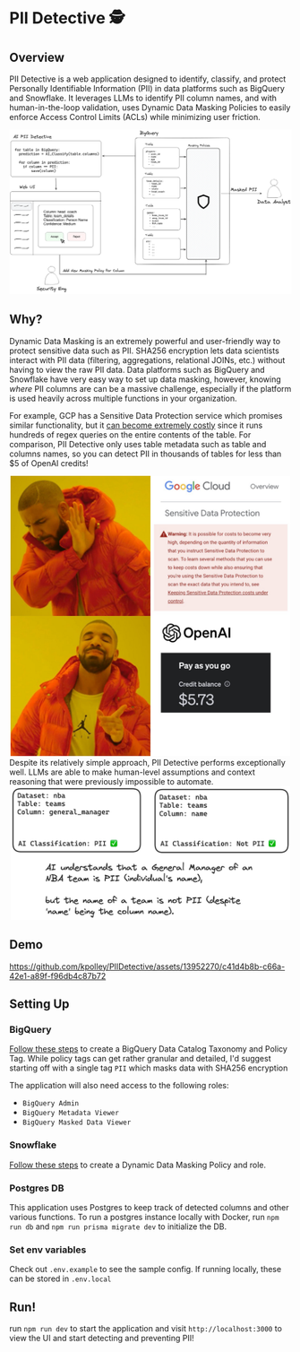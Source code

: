 # PII Detective 🕵️

## Overview
PII Detective is a web application designed to identify, classify, and protect Personally Identifiable Information (PII) in data platforms such as BigQuery and Snowflake. It leverages LLMs to identify PII column names, and with human-in-the-loop validation, uses Dynamic Data Masking Policies to easily enforce Access Control Limits (ACLs) while minimizing user friction.  

![Diagram](public/diagram.png)

## Why?
Dynamic Data Masking is an extremely powerful and user-friendly way to protect sensitive data such as PII. SHA256 encryption lets data scientists interact with PII data (filtering, aggregations, relational JOINs, etc.) without having to view the raw PII data. Data platforms such as BigQuery and Snowflake have very easy way to set up data masking, however, knowing _where_ PII columns are can be a massive challenge, especially if the platform is used heavily across multiple functions in your organization. 

For example, GCP has a Sensitive Data Protection service which promises similar functionality, but it [can become extremely costly](https://cloud.google.com/sensitive-data-protection/pricing#risk_analysis) since it runs hundreds of regex queries on the entire contents of the table. For comparison, PII Detective only uses table metadata such as table and columns names, so you can detect PII in thousands of tables for less than $5 of OpenAI credits!

<!-- ![Price Comparison](public/price_comparison.jpeg) -->
<div align="center">
    <img src="public/price_comparison.jpeg" width="500">
</div>
Despite its relatively simple approach, PII Detective performs exceptionally well. LLMs are able to make human-level assumptions and context reasoning that were previously impossible to automate. 

<!-- ![PII Detection Comparison](public/pii_detection_example.jpeg | width=100) -->
<div align="center">
    <img src="public/pii_detection_example.jpeg" width="500">
</div>

## Demo
https://github.com/kpolley/PIIDetective/assets/13952270/c41d4b8b-c66a-42e1-a89f-f96db4c87b72

## Setting Up
### BigQuery

[Follow these steps](https://cloud.google.com/bigquery/docs/column-data-masking) to create a BigQuery Data Catalog Taxonomy and Policy Tag. While policy tags can get rather granular and detailed, I'd suggest starting off with a single tag `PII` which masks data with SHA256 encryption

The application will also need access to the following roles:
* `BigQuery Admin`
* `BigQuery Metadata Viewer`
* `BigQuery Masked Data Viewer`

### Snowflake
[Follow these steps](https://docs.snowflake.com/en/user-guide/security-column-ddm-use) to create a Dynamic Data Masking Policy and role. 

### Postgres DB
This application uses Postgres to keep track of detected columns and other various functions. To run a postgres instance locally with Docker, run `npm run db` and `npm run prisma migrate dev` to initialize the DB. 

### Set env variables
Check out `.env.example` to see the sample config. If running locally, these can be stored in `.env.local`

## Run!
run `npm run dev` to start the application and visit `http://localhost:3000` to view the UI and start detecting and preventing PII!
